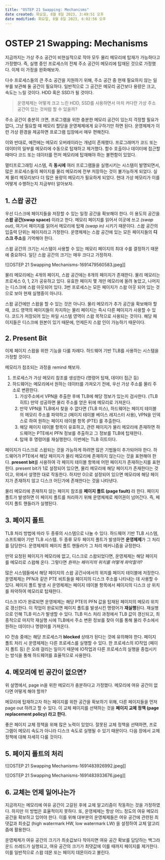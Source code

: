 ```yaml
---
title: "OSTEP 21 Swapping: Mechanisms"
date created: 화요일, 8월 8일 2023, 3:49:51 오후
date modified: 화요일, 8월 8일 2023, 6:02:56 오후
---
```

# OSTEP 21 Swapping: Mechanisms

지금까지는 가상 주소 공간이 비현실적으로 작아 모두 물리 메모리에 탑재가 가능하다고 가정했다. 즉, 실행 중인 프로세스의 전체 주소 공간이 메모리에 탑재된 것으로 가정했다. 이제 이 가정을 완화해보자.

다수 프로세스들의 큰 주소 공간을 지원하기 위해, 주소 공간 중 현재 필요하지 않는 일부를 보관해 둘 공간이 필요하다. 일반적으로 그 공간은 메모리 공간보다 용량은 크고, 속도는 느릴 것이다. HDD 혹은 SSD가 될 것이다.

> 운영체제는 어떻게 크고 느린 HDD, SSD를 사용하면서 마치 커다란 가상 주소 공간이 있는 것처럼 할 수 있을까?

주소 공간이 충분히 크면, 프로그램을 위한 충분한 메모리 공간이 있는지 걱정할 필요가 없다, 그냥 필요할 때 메모리 할당을 운영체제에게 요구하기만 하면 된다. 운영체제가 이런 가상 환경을 제공하면 프로그램 입장에서 매우 편해진다.

이와 반대로, 예전에는 메모리 오버레이라는 개념이 존재했다. 프로그래머가 코드 또는 데이터의 일부를 메모리에 수동으로 탑재하고 제거했다. 함수 호출이나 데이터에 접근할 때마다 코드 또는 데이터를 먼저 메모리에 탑재해야 하는 불편함이 있었다.

멀티프로그래밍 시스템, 즉 **동시에** 여러 프로그램들을 실행시키는 시스템이 발명되면서, 많은 프로세스들의 페이지를 물리 메모리에 전부 저장하는 것이 불가능하게 되었다. 실제 물리 메모리보다 더 많은 용량의 메모리가 필요하게 되었다. 현대 가상 메모리가 이를 어떻게 수행하는지 지금부터 알아보자. 

## 1. 스왑 공간

우선 디스크에 페이지들을 저장할 수 있는 일정 공간을 확보해야 한다. 이 용도의 공간을 **스왑 공간(swap space)** 이라고 한다. 메모리 페이지를 읽어서 이곳에 쓰고 *(swap out)*, 여기서 페이지를 읽어서 메모리에 탑재 *(swap in)* 시키기 때문이다. 스왑 공간의 입출력 단위는 페이지라고 가정한다. 운영체제는 스왑 공간에 있는 모든 페이지들의 **디스크 주소**를 기억해야 한다.

스왑 공간의 크기는 시스템이 사용할 수 있는 메모리 페이지의 최대 수를 결정하기 때문에 중요하다. 일단 스왑 공간의 크기는 매우 크다고 가정하자.

![[OSTEP 21 Swapping Mechanisms-1691479560583.jpeg]]

물리 메모리에는 4개의 페이지, 스왑 공간에는 8개의 페이지가 존재한다. 물리 메모리는 프로세스 0, 1, 2가 공유하고 있다. 유효한 페이지 몇 개만 메모리에 올려 놓았고, 나머지는 디스크에 스왑 아웃되어 있다. 3번 프로세스는 모든 페이지가 스왑 아웃 되어 있는 것으로 보아 현재 실행중이 아니다.

스왑 공간에만 스왑을 할 수 있는 것은 아니다. 물리 메모리가 추가 공간을 확보해야 할 때, 코드 영역의 페이지들이 차지하는 물리 페이지는 즉시 다른 페이지가 사용할 수 있다. 코드가 저장되어 있는 파일 시스템 영역이 스왑 목적으로 사용되는 것이다. 해당 페이지들은 디스크에 원본이 있기 때문에, 언제든지 스왑 인이 가능하기 때문이다.

## 2. Present Bit 

이제 페이지 스왑을 위한 기능을 다룰 차례다. 하드웨어 기반 TLB를 사용하는 시스템을 가정할 것이다.

메모리가 참조되는 과정을 remind 해보자. 
1. 프로세스가 가상 메모리 참조를 생성한다 (명령어 탑재, 데이터 접근 등)
2. 하드웨어는 메모리에서 원하는 데이터를 가져오기 전에, 우선 가상 주소를 물리 주소로 변환한다. 
    1. 가상주소에서 VPN을 추출한 후에 TLB에 해당 정보가 있는지 검사한다. (TLB 히트) 만약 성공하면 물리 주소를 얻은 뒤에 메모리로 가져온다.
    2. 만약 VPN을 TLB에서 찾을 수 없다면 (TLB 미스), 하드웨어는 페이지 테이블의 메모리 주소를 파악하고 (페이지 테이블 베이스 레지스터 사용), VPN을 인덱스로 하여 원하는 페이지 테이블 항목 (PTE) 를 추출한다. 
    3. 해당 페이지 테이블 항목이 유효하고, 관련 페이지가 물리 메모리에 존재하면 하드웨어는 PTE에서 PFN 정보를 추출하고 그 정보를 TLB에 탑재한다.
    4. 탑재 후 명령어를 재실행한다. 이번에는 TLB 히트이다.

페이지가 디스크로 스왑되는 것을 가능하게 하려면 많은 기법들이 추가되어야 한다.
하드웨어가 PTE에서 해당 페이지가 물리 메모리에 존재하지 않는다는 것을 표현해야 한다. **present bit**를 사용하여 각 페이지 테이블 항복에 어떤 페이지가 존재하는지를 표현한다. present bit가 1로 설정되어 있으면, 물리 메모리에 해당 페이지가 존재한다는 것이고, 위에서 설명한 대로 작동한다. 하지만 0으로 설정되어 있으면 메모리에 해당 페이지가 존재하지 않고 디스크 어딘가에 존재한다는 것을 나타낸다.

물리 메모리에 존재하지 않는 페이지 참조를 **페이지 폴트 (page fault)** 라 한다. 페이지 폴트가 발생하면 이 페이지 폴트를 처리하기 위해 운영체제로 제어권이 넘어간다. 즉, 페이지 폴트 핸들러가 실행된다. 

## 3. 페이지 폴트

TLB 처리 방법에 따라 두 종류의 시스템으로 나눌 수 있다. 하드웨어 기반 TLB 시스템, 소프트웨어 기반 TLB 시스템. 두 종류 모두 페이지 폴트가 발생하면 **운영체제**가 그 처리를 담당한다. 운영체제의 페이지 폴트 핸들러가 그 처리 메커니즘을 규정한다.

만약 요청된 페이지가 메모리에 없고, 디스크로 스왑되었다면, 운영체제는 해당 페이지를 메모리로 스왑해 온다. 그렇다면 *원하는 페이지의 위치를 어떻게 파악할까?*

많은 시스템들에서 해당 페이지의 스왑 공간사에서의 위치를 페이지 테이블에 저장한다. 운영체제는 PFN과 같은 PTE 비트들을 페이지의 디스크 주소를 나타내는 데 사용할 수 있다. 페이지 폴트 발생 시 운영체제는 페이지 테이블 항목에서 페이지의 디스크 상 위치를 파악하여 메모리로 탑재한다. 

디스크 IO가 완료되면 운영체제는 해당 PTE의 PFN 값을 탑재된 페이지의 메모리 위치로 갱신한다. 이 작업이 완료되면 페이지 폴트를 발생시킨 명령어가 **재실행**된다. 재실행으로 인해 TLB 미스가 발생할 수 있다. TLB 미스 처리 과정에서 TLB 값이 갱신되고, 최종적으로 마지막 재실행 시에 TLB에서 주소 변환 정보를 찾아 이를 통해 물리 주소에서 원하는 데이터나 명령어를 가져온다. 

IO 전송 중에는 해당 프로세스가 **blocked** 상태가 된다는 것에 유의해야 한다. 페이지 폴트 처리 시 운영체제는 다른 프로세스를 실행할 수 있다. 한 프로세스의 IO작업 (페이지 폴트 등) 은 오래 걸리는 일이기 때문에 IO작업과 다른 프로세스의 실행을 중첩시키는 방식을 통해 하드웨어를 효율적으로 사용한다. 

## 4. 메모리에 빈 공간이 없으면?

위 설명에서, page in을 위한 메모리가 충분하다고 가정했다. 메모리에 여유 공간이 없다면 어떻게 해야 할까?

메모리에 탑재하고자 하는 페이지를 위한 공간을 확보하기 위해, 다른 페이지들을 먼저 page out 하려고 할 수 있다. 이 교체 페이지를 선택하는 것을 **페이지 교체 정책 (page replacement policy) 라고 한다.** 

좋은 페이지 교체 정책을 위해 많은 노력이 있었다. 잘못된 교체 정책을 선택하면, 프로그램이 메모리 속도가 아니라 디스크 속도로 실행될 수 있기 때문이다. 다음 장에서 교체 정책에 대해 자세히 다룰 것이다.

## 5. 페이지 폴트의 처리

![[OSTEP 21 Swapping Mechanisms-1691483926992.jpeg]]

![[OSTEP 21 Swapping Mechanisms-1691483933676.jpeg]]

## 6. 교체는 언제 일어나는가

지금까지는 메모리에 여유 공간이 고갈된 후에 교체 알고리즘이 작동하는 것을 가정하였다. 하지만 이 방법은 효율적이지 못하다. 또, 운영체제는 항상 어느 정도의 여유 메모리 공간을 확보하고 있어야 한다. 이를 위해 대부분의 운영체제들은 여유 공간에 관련된 최댓값과 최솟값 (high watermark HW, low watermark LW) 을 설정하여 교체 알고리즘에 활용한다.

운영체제가 여유 공간의 크기가 최솟값보다 작아지면 여유 공간 확보를 담당하는 백그라운드 쓰레드가 실행되고, 여유 공간의 크기가 최댓값에 이를 때까지 페이지를 제거한다. 이를 일반적으로 스왑 데몬 또는 페이지 데몬이라고 불린다.
